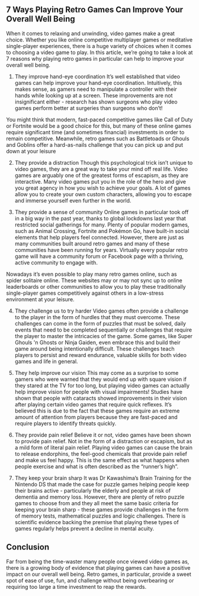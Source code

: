 ## 7 Ways Playing Retro Games Can Improve Your Overall Well Being
When it comes to relaxing and unwinding, video games make a great choice. Whether you like online competitive multiplayer games or meditative single-player experiences, there is a huge variety of choices when it comes to choosing a video game to play. In this article, we’re going to take a look at 7 reasons why playing retro games in particular can help to improve your overall well being.

1.	They improve hand-eye coordination
It’s well established that video games can help improve your hand-eye coordination. Intuitively, this makes sense, as gamers need to manipulate a controller with their hands while looking up at a screen. These improvements are not insignificant either - research has shown surgeons who play video games perform better at surgeries than surgeons who don’t!

You might think that modern, fast-paced competitive games like Call of Duty or Fortnite would be a good choice for this, but many of these online games require significant time (and sometimes financial) investments in order to remain competitive. Meanwhile, retro games such as Battletoads or Ghouls and Goblins offer a hard-as-nails challenge that you can pick up and put down at your leisure

2.	They provide a distraction
Though this psychological trick isn’t unique to video games, they are a great way to take your mind off real life. Video games are arguably one of the greatest forms of escapism, as they are interactive. Many video games put you in the role of the hero and give you great agency in how you wish to achieve your goals. A lot of games allow you to create your own custom characters, allowing you to escape and immerse yourself even further in the world.

3.	They provide a sense of community
Online games in particular took off in a big way in the past year, thanks to global lockdowns last year that restricted social gatherings for many. Plenty of popular modern games, such as Animal Crossing, Fortnite and Pokémon Go, have built-in social elements that help players feel connected. However, there are just as many communities built around retro games and many of these communities have been running for years. Virtually every popular retro game will have a community forum or Facebook page with a thriving, active community to engage with.

Nowadays it’s even possible to play many retro games online, such as spider solitaire online. These websites may or may not sync up to online leaderboards or other communities to allow you to play these traditionally single-player games competitively against others in a low-stress environment at your leisure.

4.	They challenge us to try harder
Video games often provide a challenge to the player in the form of hurdles that they must overcome. These challenges can come in the form of puzzles that must be solved, daily events that need to be completed sequentially or challenges that require the player to master the intricacies of the game. Some games, like Super Ghouls 'n Ghosts or Ninja Gaiden, even embrace this and build their game around being intentionally difficult. These challenges teach players to persist and reward endurance, valuable skills for both video games and life in general.

5.	They help improve our vision
This may come as a surprise to some gamers who were warned that they would end up with square vision if they stared at the TV for too long, but playing video games can actually help improve vision for people with visual impairments! Studies have shown that people with cataracts showed improvements in their vision after playing certain video games that require quick reflexes. It’s believed this is due to the fact that these games require an extreme amount of attention from players because they are fast-paced and require players to identify threats quickly.

6.	They provide pain relief
Believe it or not, video games have been shown to provide pain relief. Not in the form of a distraction or escapism, but as a mild form of literal pain relief. Playing video games can cause the brain to release endorphins, the feel-good chemicals that provide pain relief and make us feel happy. This is the same effect as what happens when people exercise and what is often described as the “runner’s high”.

7.	They keep your brain sharp
It was Dr Kawashima’s Brain Training for the Nintendo DS that made the case for puzzle games helping people keep their brains active - particularly the elderly and people at risk of dementia and memory loss. However, there are plenty of retro puzzle games to choose from and they all meet the same basic criteria for keeping your brain sharp -  these games provide challenges in the form of memory tests, mathematical puzzles and logic challenges. There is scientific evidence backing the premise that playing these types of games regularly helps prevent a decline in mental acuity.

## Conclusion
Far from being the time-waster many people once viewed video games as, there is a growing body of evidence that playing games can have a positive impact on our overall well being. Retro games, in particular, provide a sweet spot of ease of use, fun, and challenge without being overbearing or requiring too large a time investment to reap the rewards.
